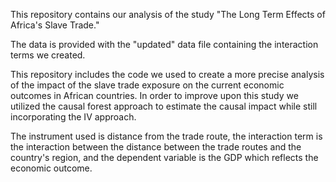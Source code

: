 This repository contains our analysis of the study "The Long Term Effects of Africa's Slave Trade."

The data is provided with the "updated" data file containing the interaction terms we created.

This repository includes the code we used to create a more precise analysis of the impact of the slave trade exposure on the current economic outcomes in African countries. 
In order to improve upon this study we utilized the causal forest approach to estimate the causal impact while still incorporating the IV approach.

The instrument used is distance from the trade route, the interaction term is the interaction between the distance between the trade routes and the country's region, and the dependent variable is the GDP which reflects the economic outcome.

